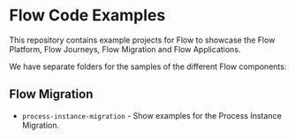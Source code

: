 # Flow Code Examples

This repository contains example projects for Flow to showcase the Flow Platform, Flow Journeys, Flow Migration and Flow Applications.

We have separate folders for the samples of the different Flow components:

## Flow Migration

* `process-instance-migration` - Show examples for the Process Instance Migration.
